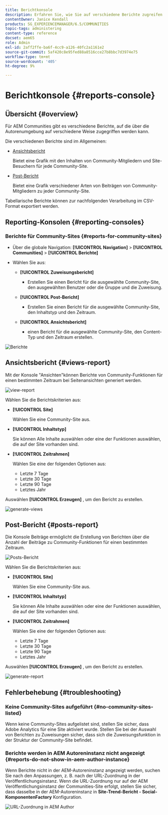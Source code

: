 ```yaml
---
title: Berichtkonsole
description: Erfahren Sie, wie Sie auf verschiedene Berichte zugreifen können, auf die Sie auf verschiedene Weise über die Adobe Experience Manager-Autorenumgebung zugreifen können.
contentOwner: Janice Kendall
products: SG_EXPERIENCEMANAGER/6.5/COMMUNITIES
topic-tags: administering
content-type: reference
docset: aem65
role: Admin
exl-id: 2aff2ffe-ba6f-4cc9-a126-40fc2a1161e2
source-git-commit: 5af420c8e95fed88a8516cce27b8bbc7d3974e75
workflow-type: tm+mt
source-wordcount: '405'
ht-degree: 9%

---
```


# Berichtkonsole {#reports-console}

## Übersicht {#overview}

Für AEM Communities gibt es verschiedene Berichte, auf die über die Autorenumgebung auf verschiedene Weise zugegriffen werden kann.

Die verschiedenen Berichte sind im Allgemeinen:

* [Ansichtsbericht](#views-report)

  Bietet eine Grafik mit den Inhalten von Community-Mitgliedern und Site-Besuchern für jede Community-Site.

* [Post-Bericht](#posts-report)

  Bietet eine Grafik verschiedener Arten von Beiträgen von Community-Mitgliedern zu jeder Community-Site.

Tabellarische Berichte können zur nachfolgenden Verarbeitung im CSV-Format exportiert werden.

## Reporting-Konsolen {#reporting-consoles}

### Berichte für Community-Sites {#reports-for-community-sites}

* Über die globale Navigation: **[!UICONTROL Navigation]** > **[!UICONTROL Communities]** >  **[!UICONTROL Berichte]**

* Wählen Sie aus:

   * **[!UICONTROL Zuweisungsbericht]**

      * Erstellen Sie einen Bericht für die ausgewählte Community-Site, den ausgewählten Benutzer oder die Gruppe und die Zuweisung.

   * **[!UICONTROL Post-Bericht]**

      * Erstellen Sie einen Bericht für die ausgewählte Community-Site, den Inhaltstyp und den Zeitraum.

   * **[!UICONTROL Ansichtsbericht]**

      * einen Bericht für die ausgewählte Community-Site, den Content-Typ und den Zeitraum erstellen.

![Berichte](assets/reports1.png)

## Ansichtsbericht {#views-report}

Mit der Konsole &quot;Ansichten&quot;können Berichte von Community-Funktionen für einen bestimmten Zeitraum bei Seitenansichten generiert werden.

![view-report](assets/view-report.png)

Wählen Sie die Berichtskriterien aus:

* **[!UICONTROL Site]**

  Wählen Sie eine Community-Site aus.

* **[!UICONTROL Inhaltstyp]**

  Sie können Alle Inhalte auswählen oder eine der Funktionen auswählen, die auf der Site vorhanden sind.

* **[!UICONTROL Zeitrahmen]**

  Wählen Sie eine der folgenden Optionen aus:

   * Letzte 7 Tage
   * Letzte 30 Tage
   * Letzte 90 Tage
   * Letztes Jahr

Auswählen **[!UICONTROL Erzeugen]** , um den Bericht zu erstellen.

![generate-views](assets/generate-views.png)

## Post-Bericht {#posts-report}

Die Konsole Beiträge ermöglicht die Erstellung von Berichten über die Anzahl der Beiträge zu Community-Funktionen für einen bestimmten Zeitraum.

![Posts-Bericht](assets/posts-report.png)

Wählen Sie die Berichtskriterien aus:

* **[!UICONTROL Site]**

  Wählen Sie eine Community-Site aus.

* **[!UICONTROL Inhaltstyp]**

  Sie können Alle Inhalte auswählen oder eine der Funktionen auswählen, die auf der Site vorhanden sind.

* **[!UICONTROL Zeitrahmen]**

  Wählen Sie eine der folgenden Optionen aus:

   * Letzte 7 Tage
   * Letzte 30 Tage
   * Letzte 90 Tage
   * Letztes Jahr

Auswählen **[!UICONTROL Erzeugen]** , um den Bericht zu erstellen.

![generate-report](assets/generate-posts-report.png)

## Fehlerbehebung {#troubleshooting}

### Keine Community-Sites aufgeführt {#no-community-sites-listed}

Wenn keine Community-Sites aufgelistet sind, stellen Sie sicher, dass Adobe Analytics für eine Site aktiviert wurde. Stellen Sie bei der Auswahl von Berichten zu Zuweisungen sicher, dass sich die Zuweisungsfunktion in der Struktur der Community-Site befindet.

### Berichte werden in AEM Autoreninstanz nicht angezeigt {#reports-do-not-show-in-aem-author-instance}

Wenn Berichte nicht in der AEM-Autoreninstanz angezeigt werden, suchen Sie nach den Anpassungen, z. B. nach der URL-Zuordnung in der Veröffentlichungsinstanz. Wenn die URL-Zuordnung nur auf der AEM Veröffentlichungsinstanz der Communities-Site erfolgt, stellen Sie sicher, dass dasselbe in der AEM-Autoreninstanz in **Site-Trend-Bericht - Social-KomponentenFactory** Konfiguration.

![URL-Zuordnung in AEM Author](assets/sitetrend.png)
